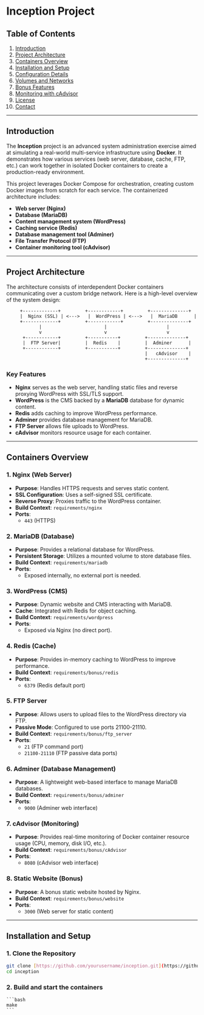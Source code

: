 # Inception Project

## Table of Contents
1. [Introduction](#introduction)
2. [Project Architecture](#project-architecture)
3. [Containers Overview](#containers-overview)
4. [Installation and Setup](#installation-and-setup)
5. [Configuration Details](#configuration-details)
6. [Volumes and Networks](#volumes-and-networks)
7. [Bonus Features](#bonus-features)
8. [Monitoring with cAdvisor](#monitoring-with-cadvisor)
9. [License](#license)
10. [Contact](#contact)

---

## Introduction

The **Inception** project is an advanced system administration exercise aimed at simulating a real-world multi-service infrastructure using **Docker**. It demonstrates how various services (web server, database, cache, FTP, etc.) can work together in isolated Docker containers to create a production-ready environment.

This project leverages Docker Compose for orchestration, creating custom Docker images from scratch for each service. The containerized architecture includes:
- **Web server (Nginx)**
- **Database (MariaDB)**
- **Content management system (WordPress)**
- **Caching service (Redis)**
- **Database management tool (Adminer)**
- **File Transfer Protocol (FTP)**
- **Container monitoring tool (cAdvisor)**

---

## Project Architecture

The architecture consists of interdependent Docker containers communicating over a custom bridge network. Here is a high-level overview of the system design:

         +-------------+         +------------+         +--------------+
         |  Nginx (SSL) | <--->   |  WordPress | <--->   |  MariaDB      |
         +-------------+         +------------+         +--------------+
                |                       |                      |
                v                       v                      v
          +------------+         +-----------+         +--------------+
          |  FTP Server|         |  Redis    |         |  Adminer      |
          +------------+         +-----------+         +--------------+
                                                       |   cAdvisor    |
                                                       +--------------+

### Key Features
- **Nginx** serves as the web server, handling static files and reverse proxying WordPress with SSL/TLS support.
- **WordPress** is the CMS backed by a **MariaDB** database for dynamic content.
- **Redis** adds caching to improve WordPress performance.
- **Adminer** provides database management for MariaDB.
- **FTP Server** allows file uploads to WordPress.
- **cAdvisor** monitors resource usage for each container.

---

## Containers Overview

### 1. **Nginx (Web Server)**
- **Purpose**: Handles HTTPS requests and serves static content.
- **SSL Configuration**: Uses a self-signed SSL certificate.
- **Reverse Proxy**: Proxies traffic to the WordPress container.
- **Build Context**: `requirements/nginx`
- **Ports**: 
  - `443` (HTTPS)

### 2. **MariaDB (Database)**
- **Purpose**: Provides a relational database for WordPress.
- **Persistent Storage**: Utilizes a mounted volume to store database files.
- **Build Context**: `requirements/mariadb`
- **Ports**: 
  - Exposed internally, no external port is needed.
  
### 3. **WordPress (CMS)**
- **Purpose**: Dynamic website and CMS interacting with MariaDB.
- **Cache**: Integrated with Redis for object caching.
- **Build Context**: `requirements/wordpress`
- **Ports**: 
  - Exposed via Nginx (no direct port).

### 4. **Redis (Cache)**
- **Purpose**: Provides in-memory caching to WordPress to improve performance.
- **Build Context**: `requirements/bonus/redis`
- **Ports**:
  - `6379` (Redis default port)

### 5. **FTP Server**
- **Purpose**: Allows users to upload files to the WordPress directory via FTP.
- **Passive Mode**: Configured to use ports 21100-21110.
- **Build Context**: `requirements/bonus/ftp_server`
- **Ports**:
  - `21` (FTP command port)
  - `21100-21110` (FTP passive data ports)

### 6. **Adminer (Database Management)**
- **Purpose**: A lightweight web-based interface to manage MariaDB databases.
- **Build Context**: `requirements/bonus/adminer`
- **Ports**:
  - `9000` (Adminer web interface)

### 7. **cAdvisor (Monitoring)**
- **Purpose**: Provides real-time monitoring of Docker container resource usage (CPU, memory, disk I/O, etc.).
- **Build Context**: `requirements/bonus/cAdvisor`
- **Ports**:
  - `8080` (cAdvisor web interface)

### 8. **Static Website (Bonus)**
- **Purpose**: A bonus static website hosted by Nginx.
- **Build Context**: `requirements/bonus/website`
- **Ports**:
  - `3000` (Web server for static content)

---

## Installation and Setup

### 1. **Clone the Repository**
   ```bash
   git clone [https://github.com/yourusername/inception.git](https://github.com/fredrukundo/Inception.git)
   cd inception
   ```

### 2. **Build and start the containers**
    ```bash
    make
    ```
